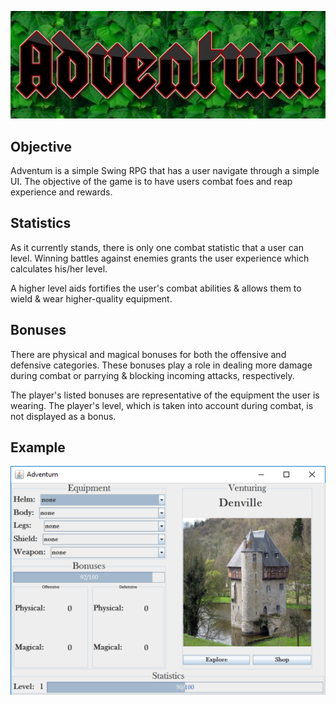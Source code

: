 ![Adventum](img/adventum%20logo.png)

## Objective

Adventum is a simple Swing RPG that has a user navigate through a simple UI.
The objective of the game is to have users combat foes and reap experience and rewards.


## Statistics

As it currently stands, there is only one combat statistic that a user can level.
Winning battles against enemies grants the user experience which calculates his/her level.

A higher level aids fortifies the user's combat abilities & allows them to wield & wear higher-quality equipment.


## Bonuses

There are physical and magical bonuses for both the offensive and defensive categories.
These bonuses play a role in dealing more damage during combat or parrying & blocking incoming attacks, respectively.

The player's listed bonuses are representative of the equipment the user is wearing.
The player's level, which is taken into account during combat, is not displayed as a bonus.

## Example

![Hello](img/adventum%20example.PNG)